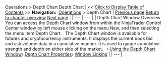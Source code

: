﻿
Operations > Depth Chart
Depth Chart
| << [Click to Display Table of Contents](depth_chart.md) >> **Navigation:**     [Operations](operations-1.md) > Depth Chart | [Previous page](working_with_data_grids-1.md) [Return to chapter overview](operations-1.md) [Next page](using_the_depth_chart_window-1.md) |
| --- | --- |
| Depth Chart Window Overview You can access the Depth Chart window from within the NinjaTrader Control Center window by left mouse clicking on the menu New, and then selecting the menu item Depth Chart.   The Depth Chart window is available for futures and cryptocurrency instruments. It displays the current book bid and ask volume data in a cumulative manner. It is used to gauge cumulative strength and depth on either side of the market.   › [Using the Depth Chart Window](using_the_depth_chart_window-1.md)› [Depth Chart Properties](depth_chart_properties-1.md)› [Window Linking](window_linking-1.md) |
| --- |

